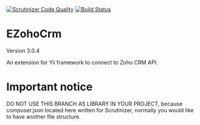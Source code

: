 [![Scrutinizer Code Quality](https://scrutinizer-ci.com/g/dmitry-kulikov/EZohoCrm/badges/quality-score.png?b=scrutinizer)](https://scrutinizer-ci.com/g/dmitry-kulikov/EZohoCrm/?branch=scrutinizer)
[![Build Status](https://scrutinizer-ci.com/g/dmitry-kulikov/EZohoCrm/badges/build.png?b=scrutinizer)](https://scrutinizer-ci.com/g/dmitry-kulikov/EZohoCrm/build-status/scrutinizer)

EZohoCrm
========

Version 3.0.4

An extension for Yii framework to connect to Zoho CRM API.

Important notice
========

DO NOT USE THIS BRANCH AS LIBRARY IN YOUR PROJECT,
because composer.json located here written for Scrutinizer, normally you would like to have another file structure.
